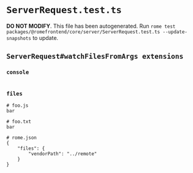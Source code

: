 # `ServerRequest.test.ts`

**DO NOT MODIFY**. This file has been autogenerated. Run `rome test packages/@romefrontend/core/server/ServerRequest.test.ts --update-snapshots` to update.

## `ServerRequest#watchFilesFromArgs extensions`

### `console`

```

```

### `files`

```
# foo.js
bar

# foo.txt
bar

# rome.json
{
	"files": {
		"vendorPath": "../remote"
	}
}


```

